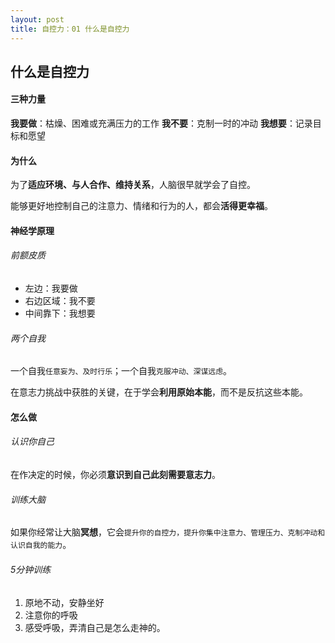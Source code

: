```yaml
---
layout: post
title: 自控力：01 什么是自控力
---
```

## 什么是自控力
#### 三种力量
**我要做**：枯燥、困难或充满压力的工作
**我不要**：克制一时的冲动
**我想要**：记录目标和愿望

#### 为什么
为了**适应环境、与人合作、维持关系**，人脑很早就学会了自控。

能够更好地控制自己的注意力、情绪和行为的人，都会**活得更幸福**。

#### 神经学原理
###### 前额皮质
* 左边：我要做
* 右边区域：我不要
* 中间靠下：我想要

###### 两个自我
一个自我`任意妄为、及时行乐`；一个自我`克服冲动、深谋远虑`。

在意志力挑战中获胜的关键，在于学会**利用原始本能**，而不是反抗这些本能。

#### 怎么做
###### 认识你自己
在作决定的时候，你必须**意识到自己此刻需要意志力**。

###### 训练大脑
如果你经常让大脑**冥想**，它会`提升你的自控力，提升你集中注意力、管理压力、克制冲动和认识自我的能力`。

###### 5分钟训练
1. 原地不动，安静坐好
2. 注意你的呼吸
3. 感受呼吸，弄清自己是怎么走神的。
